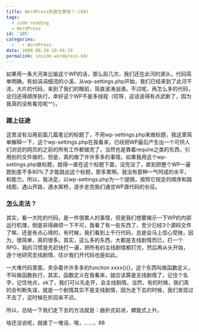 ```yaml
---
title: WordPress到底在整啥？—(04)
tags:
  - code reading
  - WordPress
id: '105'
categories:
  -   - WordPress
date: 2008-06-30 19:44:29
permalink: inside-wordpress-04/
---
```


如果用一条大河来比喻这个WP的话，那么前几次，我们还在此河的源头，代码简单明确，有如涓涓细流的小溪，从wp-settings.php开始，我们已经来到了此河干流，大片的代码，来到了我们的眼前，简直波涛汹涌，不过呢，再怎么多的代码，总归还得顺序执行，幸好这个WP不是多线程（哎呀，这话说得有点武断了，因为我真的没有看完呢^^）。
<!-- more -->
### 踏上征途

这里没有沿用前面几篇笔记的标题了，不用wp-settings.php来做标题，我这里简单解释一下，这个wp-settings.php在我看来，已经把WP最后产生出一个可供人们浏览的网页的之前的所有工作都做完了，当然也是靠着require之类的东西，引用别的文件做的，但是，真的做了许许多多的事情。如果我用这个wp-settings.php做标题，就得一直在这个标题下面，没完没了，直到把整个WP一遍跑到差不多80%了才能跳出这个标题，那多累啊。我没有那种一气呵成的水平，和能力，所以，我决定，以wp-settings.php为一个提纲，按照它规定的顺序和路线图，遇山开路，遇水架桥，逐步走完我们通览WP源代码的长征。

### 怎么走法？

其实，看一大陀的代码，是一件很累人的事情，但是我们想要揭示一下WP的内部运行机理，倒是非得麻烦一下不可，我看了有一些东西了，至少已经3个源码文件了嘛，还是有点心得的，有时候，我们看到上千行代码，总是会马上信心受挫，因为，很简单，真的很多。其实，这么多的东西，大都是支线剧情而已，打一个RPG，我的习惯是先赶快打一遍，把所有的主线剧情都打完，然后再从头开始，逐个地研究支线剧情，估计我们开代码也是如此。

一大堆代码里面，夹杂着许许多多的function xxxx(){}，这个东西叫做函数定义，不叫做函数执行，其实，函数定义在我看来，就应该算是支线剧情了，记住个名字，记住地点，ok了，我们可以先走开，会主线剧情。当然，有的时候，我们真的会判断失误，就是一个剧情其实不是支线剧情，因为走下去的时候，我们发现过不去了，这时候在折回来不迟。

所以，总结一下我们走下去的方法就是：曲折式前进，螺旋式上升。

啥还没说呢，就废了一堆话，唉，……，88